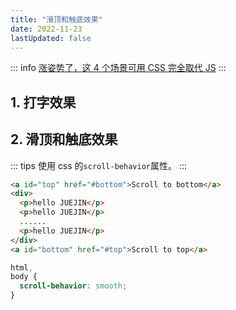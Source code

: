 ```yaml
---
title: "滑顶和触底效果"
date: 2022-11-23
lastUpdated: false
---
```


::: info
[涨姿势了，这 4 个场景可用 CSS 完全取代 JS](https://juejin.cn/post/7164527444731363336)
:::

## 1. 打字效果

## 2. 滑顶和触底效果

::: tips
使用 css 的`scroll-behavior`属性。
:::

```html
<a id="top" href="#bottom">Scroll to bottom</a>
<div>
  <p>hello JUEJIN</p>
  <p>hello JUEJIN</p>
  ......
  <p>hello JUEJIN</p>
</div>
<a id="bottom" href="#top">Scroll to top</a>
```

```css
html,
body {
  scroll-behavior: smooth;
}
```
